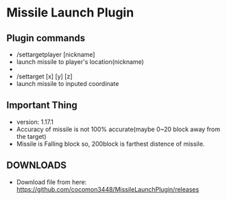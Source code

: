 # Missile Launch Plugin

## Plugin commands
 - /settargetplayer [nickname]
 - launch missile to player's location(nickname)
 - 
 - /settarget [x] [y] [z]
 - launch missile to inputed coordinate

## Important Thing
 - version: 1.17.1
 - Accuracy of missile is not 100% accurate(maybe 0~20 block away from the target)
 - Missile is Falling block so, 200block is farthest distence of missile.

## DOWNLOADS
 - Download file from here: https://github.com/cocomon3448/MissileLaunchPlugin/releases
